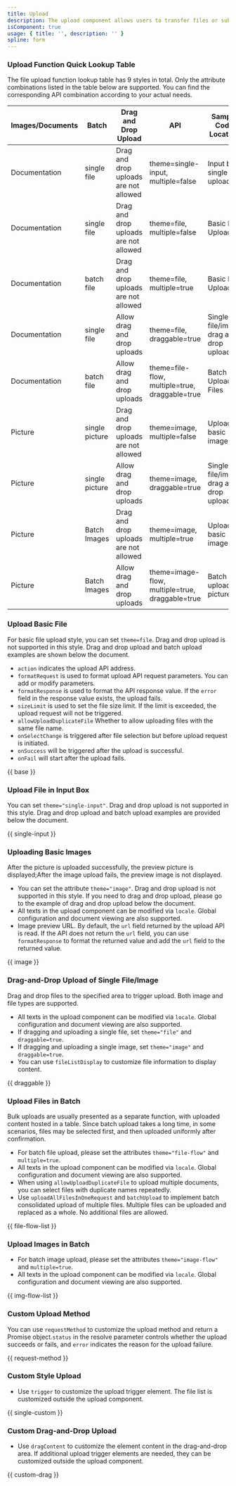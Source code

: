 ```yaml
---
title: Upload
description: The upload component allows users to transfer files or submit their own content.
isComponent: true
usage: { title: '', description: '' }
spline: form
---
```


### Upload Function Quick Lookup Table

The file upload function lookup table has 9 styles in total. Only the attribute combinations listed in the table below are supported. You can find the corresponding API combination according to your actual needs.

 | Images/Documents|Batch|Drag and Drop Upload| API |Sample Code Location|
 | -- | -- | -- | -- | -- |
 | Documentation|single file|Drag and drop uploads are not allowed| theme=single-input, multiple=false |Input box single file upload|
 | Documentation|single file|Drag and drop uploads are not allowed| theme=file, multiple=false |Basic File Upload|
 | Documentation|batch file|Drag and drop uploads are not allowed| theme=file, multiple=true |Basic File Upload|
 | Documentation|single file|Allow drag and drop uploads| theme=file, draggable=true |Single file/image drag and drop upload|
 | Documentation|batch file|Allow drag and drop uploads| theme=file-flow, multiple=true, draggable=true |Batch Upload Files|
 | Picture|single picture|Drag and drop uploads are not allowed| theme=image, multiple=false |Upload basic image|
 | Picture|single picture|Allow drag and drop uploads| theme=image, draggable=true |Single file/image drag and drop upload|
 | Picture|Batch Images|Drag and drop uploads are not allowed| theme=image, multiple=true |Upload basic image|
 | Picture|Batch Images|Allow drag and drop uploads| theme=image-flow, multiple=true, draggable=true |Batch upload pictures|

### Upload Basic File

For basic file upload style, you can set `theme=file`. Drag and drop upload is not supported in this style. Drag and drop upload and batch upload examples are shown below the document.

- `action` indicates the upload API address.
- `formatRequest` is used to format upload API request parameters. You can add or modify parameters.
- `formatResponse` is used to format the API response value. If the `error` field in the response value exists, the upload fails.
- `sizeLimit` is used to set the file size limit. If the limit is exceeded, the upload request will not be triggered.
- `allowUploadDuplicateFile` Whether to allow uploading files with the same file name.
- `onSelectChange` is triggered after file selection but before upload request is initiated.
- `onSuccess` will be triggered after the upload is successful.
- `onFail` will start after the upload fails.

{{ base }}

### Upload File in Input Box

You can set `theme="single-input"`. Drag and drop upload is not supported in this style. Drag and drop upload and batch upload examples are provided below the document.

{{ single-input }}

### Uploading Basic Images

After the picture is uploaded successfully, the preview picture is displayed;After the image upload fails, the preview image is not displayed.

- You can set the attribute `theme="image"`. Drag and drop upload is not supported in this style. If you need to drag and drop upload, please go to the example of drag and drop upload below the document.
- All texts in the upload component can be modified via `locale`. Global configuration and document viewing are also supported<a href='../global-configuration-en?tab=api#uploadconfig'></a>.
- Image preview URL. By default, the `url` field returned by the upload API is read. If the API does not return the `url` field, you can use `formatResponse` to format the returned value and add the `url` field to the returned value.

{{ image }}

### Drag-and-Drop Upload of Single File/Image

Drag and drop files to the specified area to trigger upload. Both image and file types are supported.

- All texts in the upload component can be modified via `locale`. Global configuration and document viewing are also supported<a href='../global-configuration-en?tab=api#uploadconfig'></a>.
- If dragging and uploading a single file, set `theme="file"` and `draggable=true`.
- If dragging and uploading a single image, set `theme="image"` and `draggable=true`.
- You can use `fileListDisplay` to customize file information to display content.

{{ draggable }}

### Upload Files in Batch

Bulk uploads are usually presented as a separate function, with uploaded content hosted in a table. Since batch upload takes a long time, in some scenarios, files may be selected first, and then uploaded uniformly after confirmation.

- For batch file upload, please set the attributes `theme="file-flow"` and `multiple=true`.
- All texts in the upload component can be modified via `locale`. Global configuration and document viewing are also supported<a href='../global-configuration-en?tab=api#uploadconfig'></a>.
- When using `allowUploadDuplicateFile` to upload multiple documents, you can select files with duplicate names repeatedly.
- Use `uploadAllFilesInOneRequest` and `batchUpload` to implement batch consolidated upload of multiple files. Multiple files can be uploaded and replaced as a whole. No additional files are allowed.

{{ file-flow-list }}

### Upload Images in Batch

- For batch image upload, please set the attributes `theme="image-flow"` and `multiple=true`.
- All texts in the upload component can be modified via `locale`. Global configuration and document viewing are also supported<a href='../global-configuration-en?tab=api#uploadconfig'></a>.

{{ img-flow-list }}

### Custom Upload Method

You can use `requestMethod` to customize the upload method and return a Promise object.`status` in the resolve parameter controls whether the upload succeeds or fails, and `error` indicates the reason for the upload failure.

{{ request-method }}

### Custom Style Upload

- Use `trigger` to customize the upload trigger element. The file list is customized outside the upload component.

{{ single-custom }}

### Custom Drag-and-Drop Upload

- Use `dragContent` to customize the element content in the drag-and-drop area. If additional upload trigger elements are needed, they can be customized outside the upload component.

{{ custom-drag }}
